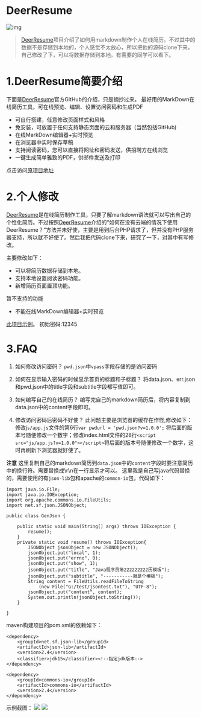 DeerResume
==========

![img](http://www.jobdeer.com/img/rd.png)
> [DeerResume][3]项目介绍了如何用markdown制作个人在线简历。不过其中的数据不是存储到本地的，个人感觉不太放心，所以把他的源码clone下来，自己修改了下，可以将数据存储到本地。有需要的同学可以看下。

<!--more-->

# 1.DeerResume简要介绍
下面是[DeerResume][3]官方GitHub的介绍，只是摘抄过来。
最好用的MarkDown在线简历工具，可在线预览、编辑、设置访问密码和生成PDF

  - 可自行搭建，任意修改页面样式和风格
  - 免安装，可放置于任何支持静态页面的云和服务器（当然包括GitHub)
  - 在线MarkDown编辑器+实时预览
  - 在浏览器中实时保存草稿
  - 支持阅读密码，您可以直接将网址和密码发送，供招聘方在线浏览
  - 一键生成简单雅致的PDF，供邮件发送及打印

 点击访问[原项目地址][3]


# 2.个人修改
[DeerResume][3]是在线简历制作工具，只要了解markdown语法就可以写出自己的个性化简历。不过按照[DeerResume][3]介绍的“如何在没有云端的情况下使用DeerResume？”方法并未好使，主要是用到后台PHP请求了，但并没有PHP服务器支持，所以就不好使了。然后我把代码clone下来，研究了一下，对其中有写修改。

主要修改如下：
- 可以将简历数据存储到本地。
- 支持本地设置阅读密码功能。
- 新增简历页面置顶功能。

暂不支持的功能
- 不能在线MarkDown编辑器+实时预览

[此项目示例](http://resume.darrenzzy.cn/)。
初始密码:12345

# 3.FAQ

1. 如何修改访问密码？
`pwd.json`中`vpass`字段存储的是访问密码

2. 如何在显示输入密码的时候显示首页的标题和子标题？
将data.json、err.json和pwd.json中的title字段和subtitle字段都写值即可。

3. 如何编写自己的在线简历？
编写完自己的markdown简历后，将内容复制到data.json中的content字段即可。

4. 修改访问密码后密码不好使？
此问题主要是浏览器的缓存在作怪,修改如下：
修改j`s/app.js`文件的第6行`var pwdurl = 'pwd.json?v=1.0.0';`
将后面的版本号随便修改一个数字；修改index.html文件的28行`<script src="js/app.js?v=1.0.0"></script>`将后面的版本号随便修改一个数字，这时再刷新下浏览器就好使了。


**注意**
这里复制自己的markdown简历到`data.json`中的`content`字段时要注意简历中的换行符。需要替换成\r\n在一行显示才可以。
这里我是自己写java代码替换的，需要使用的有`json-lib`包和apache的`common-io`包，代码如下：
```
import java.io.File;
import java.io.IOException;
import org.apache.commons.io.FileUtils;
import net.sf.json.JSONObject;

public class GenJson {

	public static void main(String[] args) throws IOException {
		resume();
	}
	private static void resume() throws IOException{
		JSONObject jsonObject = new JSONObject();
		jsonObject.put("local", 1);
		jsonObject.put("errno", 0);
		jsonObject.put("show", 1);
		jsonObject.put("title", "Java程序员简222222222历模板");
		jsonObject.put("subtitle", "-----------就是个模板");
		String content = FileUtils.readFileToString
		    (new File("G:/test/jsontest.txt"), "UTF-8");
		jsonObject.put("content", content);
		System.out.println(jsonObject.toString());
	}
	
}      
```

maven构建项目的pom.xml的依赖如下：
```
<dependency>
	<groupId>net.sf.json-lib</groupId>
	<artifactId>json-lib</artifactId>
	<version>2.4</version>
	<classifier>jdk15</classifier><!--指定jdk版本-->  
</dependency>
		
<dependency>
	<groupId>commons-io</groupId>
	<artifactId>commons-io</artifactId>
	<version>2.4</version>
</dependency>

```

示例截图：
![][1]
![][2]

[1]:http://ofv7c2awe.bkt.clouddn.com/mima.jpg
[2]:http://ofv7c2awe.bkt.clouddn.com/DeerResumeSimple.jpg
[3]:https://github.com/geekcompany/DeerResume
